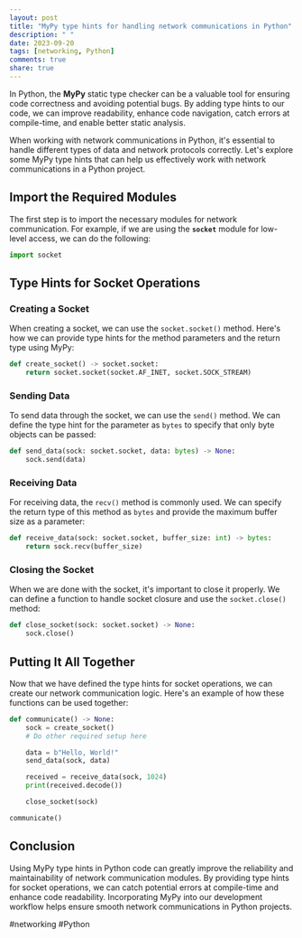 ```yaml
---
layout: post
title: "MyPy type hints for handling network communications in Python"
description: " "
date: 2023-09-20
tags: [networking, Python]
comments: true
share: true
---
```


In Python, the **MyPy** static type checker can be a valuable tool for ensuring code correctness and avoiding potential bugs. By adding type hints to our code, we can improve readability, enhance code navigation, catch errors at compile-time, and enable better static analysis.

When working with network communications in Python, it's essential to handle different types of data and network protocols correctly. Let's explore some MyPy type hints that can help us effectively work with network communications in a Python project.

## Import the Required Modules

The first step is to import the necessary modules for network communication. For example, if we are using the **`socket`** module for low-level access, we can do the following:

```python
import socket
```

## Type Hints for Socket Operations

### Creating a Socket

When creating a socket, we can use the `socket.socket()` method. Here's how we can provide type hints for the method parameters and the return type using MyPy:

```python
def create_socket() -> socket.socket:
    return socket.socket(socket.AF_INET, socket.SOCK_STREAM)
```

### Sending Data

To send data through the socket, we can use the `send()` method. We can define the type hint for the parameter as `bytes` to specify that only byte objects can be passed:

```python
def send_data(sock: socket.socket, data: bytes) -> None:
    sock.send(data)
```

### Receiving Data

For receiving data, the `recv()` method is commonly used. We can specify the return type of this method as `bytes` and provide the maximum buffer size as a parameter:

```python
def receive_data(sock: socket.socket, buffer_size: int) -> bytes:
    return sock.recv(buffer_size)
```

### Closing the Socket

When we are done with the socket, it's important to close it properly. We can define a function to handle socket closure and use the `socket.close()` method:

```python
def close_socket(sock: socket.socket) -> None:
    sock.close()
```

## Putting It All Together

Now that we have defined the type hints for socket operations, we can create our network communication logic. Here's an example of how these functions can be used together:

```python
def communicate() -> None:
    sock = create_socket()
    # Do other required setup here

    data = b"Hello, World!"
    send_data(sock, data)

    received = receive_data(sock, 1024)
    print(received.decode())

    close_socket(sock)

communicate()
```

## Conclusion

Using MyPy type hints in Python code can greatly improve the reliability and maintainability of network communication modules. By providing type hints for socket operations, we can catch potential errors at compile-time and enhance code readability. Incorporating MyPy into our development workflow helps ensure smooth network communications in Python projects.

#networking #Python